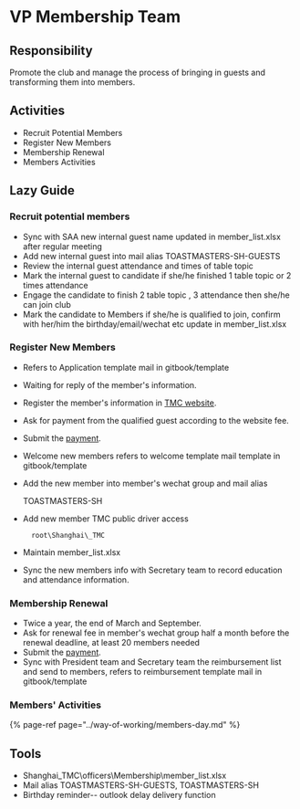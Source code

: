 # VP Membership Team

## Responsibility 

Promote the club and manage the process of bringing in guests and transforming them into members.

## Activities

* Recruit Potential Members 
* Register New Members 
* Membership Renewal
* Members Activities 

## Lazy Guide 

### Recruit potential members 

* Sync with SAA new internal guest name updated in member\_list.xlsx after regular meeting 
* Add new internal guest into mail alias TOASTMASTERS-SH-GUESTS
* Review the internal guest attendance and times of table topic
* Mark the internal guest to candidate if she/he finished 1 table topic or 2 times attendance 
* Engage the candidate to finish 2  table topic , 3 attendance then she/he can join club
* Mark the candidate to Members if she/he is qualified to join, confirm with her/him the birthday/email/wechat etc update in member\_list.xlsx 

### Register New Members 

* Refers to Application template mail in gitbook/template
* Waiting for reply of the member's information.
* Register the member's information in [TMC website](https://www.toastmasters.org/my-toastmasters/profile/club-central/add-membership). 
* Ask for payment from the qualified guest according to the website fee. 
* Submit the [payment](%20https://www.toastmasters.org/my-toastmasters/profile/club-central/submit-payment).
* Welcome new members refers to welcome template mail template in gitbook/template
* Add the new member into member's wechat group and mail alias 

  TOASTMASTERS-SH

* Add new member TMC public driver access

        root\Shanghai\_TMC

* Maintain member\_list.xlsx 
* Sync the new members info with Secretary team to record education and attendance information.

### Membership Renewal 

* Twice a year, the end of March and September.
* Ask for renewal fee in member's wechat group half a month before the renewal deadline, at least 20 members needed 
* Submit the [payment](%20https://www.toastmasters.org/my-toastmasters/profile/club-central/submit-payment).
* Sync with President team and Secretary team the reimbursement list and send to members, refers to reimbursement template mail in gitbook/template

### Members' Activities 

{% page-ref page="../way-of-working/members-day.md" %}

## Tools

* Shanghai\_TMC\officers\Membership\member\_list.xlsx
* Mail alias TOASTMASTERS-SH-GUESTS, TOASTMASTERS-SH
* Birthday reminder-- outlook delay delivery function

